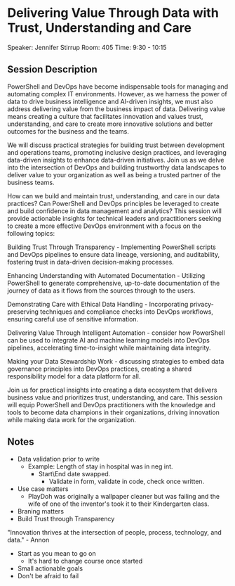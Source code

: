 # Delivering Value Through Data with Trust, Understanding and Care

Speaker: Jennifer Stirrup
Room: 405
Time: 9:30 - 10:15

## Session Description

PowerShell and DevOps have become indispensable tools for managing and automating complex IT environments. However, as we harness the power of data to drive business intelligence and AI-driven insights, we must also address delivering value from the business impact of data. Delivering value means creating a culture that facilitates innovation and values trust, understanding, and care to create more innovative solutions and better outcomes for the business and the teams.

We will discuss practical strategies for building trust between development and operations teams, promoting inclusive design practices, and leveraging data-driven insights to enhance data-driven initiatives. Join us as we delve into the intersection of DevOps and building trustworthy data landscapes to deliver value to your organization as well as being a trusted partner of the business teams.

How can we build and maintain trust, understanding, and care in our data practices? Can PowerShell and DevOps principles be leveraged to create and build confidence in data management and analytics? This session will provide actionable insights for technical leaders and practitioners seeking to create a more effective DevOps environment with a focus on the following topics:

Building Trust Through Transparency - Implementing PowerShell scripts and DevOps pipelines to ensure data lineage, versioning, and auditability, fostering trust in data-driven decision-making processes.

Enhancing Understanding with Automated Documentation - Utilizing PowerShell to generate comprehensive, up-to-date documentation of the journey of data as it flows from the sources through to the users.

Demonstrating Care with Ethical Data Handling - Incorporating privacy-preserving techniques and compliance checks into DevOps workflows, ensuring careful use of sensitive information.

Delivering Value Through Intelligent Automation - consider how PowerShell can be used to integrate AI and machine learning models into DevOps pipelines, accelerating time-to-insight while maintaining data integrity.

Making your Data Stewardship Work - discussing strategies to embed data governance principles into DevOps practices, creating a shared responsibility model for a data platform for all.

Join us for practical insights into creating a data ecosystem that delivers business value and prioritizes trust, understanding, and care. This session will equip PowerShell and DevOps practitioners with the knowledge and tools to become data champions in their organizations, driving innovation while making data work for the organization.

## Notes

- Data validation prior to write
  - Example: Length of stay in hospital was in neg int.
    - Start\End date swapped.
      - Validate in form, validate in code, check once written.
- Use case matters
  - PlayDoh was originally a wallpaper cleaner but was failing and the wife of one of the inventor's took it to their Kindergarten class.
- Braning matters
- Build Trust through Transparency

"Innovation thrives at the intersection of people, process, technology, and data." - Annon

- Start as you mean to go on
  - It's hard to change course once started
- Small actionable goals
- Don't be afraid to fail
